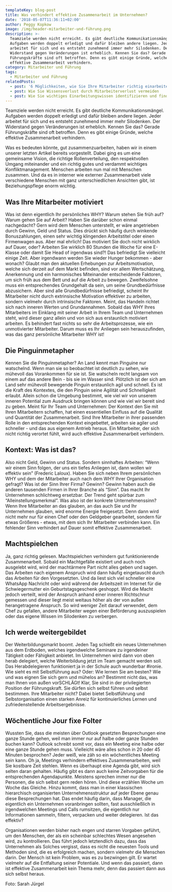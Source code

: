 ```yaml
---
templateKey: blog-post
title: Was verhindert effektive Zusammenarbeit im Unternehmen?
date: '2018-05-07T11:36:11+02:00'
author: Peggy Kopkow
image: /img/header-mitarbeiter-und-führung.png
description: >-
  Teamziele werden nicht erreicht. Es gibt deutliche Kommunikationsmängel.
  Aufgaben werden doppelt erledigt und dafür bleiben andere liegen. Jeder
  arbeitet für sich und es entsteht zunehmend immer mehr Silodenken. Der
  Widerstand gegen Veränderungen ist erheblich. Kennen Sie das? Gerade
  Führungskräfte sind oft betroffen. Denn es gibt einige Gründe, welche
  effektive Zusammenarbeit verhindern.
category: Mitarbeiter und Führung
tags:
  - Mitarbeiter und Führung
relatedPosts:
  - post: '6 Möglichkeiten, wie Sie Ihre Mitarbeiter richtig einarbeiten'
  - post: Wie Sie Wissensverlust durch Mitarbeiterverlust vermeiden
  - post: Wie Sie wichtiges Einarbeitungswissen identifizieren und finden
---
```

Teamziele werden nicht erreicht. Es gibt deutliche Kommunikationsmängel. Aufgaben werden doppelt erledigt und dafür bleiben andere liegen. Jeder arbeitet für sich und es entsteht zunehmend immer mehr Silodenken. Der Widerstand gegen Veränderungen ist erheblich. Kennen Sie das? Gerade Führungskräfte sind oft betroffen. Denn es gibt einige Gründe, welche effektive Zusammenarbeit verhindern.

Was es bedeuten könnte, gut zusammenzuarbeiten, haben wir in einem unserer letzten Artikel bereits vorgestellt. Dabei ging es um eine gemeinsame Vision, die richtige Rollenverteilung, den respektvollen Umgang miteinander und ein richtig gutes und verdammt wichtiges Konfliktmanagement. Menschen arbeiten nun mal mit Menschen zusammen. Und da es in interner wie externer Zusammenarbeit viele verschiedene Menschen  mit ganz unterschiedlichen Ansichten gibt, ist Beziehungspflege enorm wichtig. 

## Was Ihre Mitarbeiter motiviert

Was ist denn eigentlich Ihr persönliches WHY? Warum stehen Sie früh auf? Warum gehen Sie auf Arbeit? Haben Sie darüber schon einmal nachgedacht? Gern wird dem Menschen unterstellt, er wäre angetrieben durch Gewinn, Geld und Status. Dies drückt sich häufig durch winkende Bonuszahlungen, einen sehr wichtig klingenden Arbeitstitel oder einen Firmenwagen aus. Aber mal ehrlich! Das motiviert Sie doch nicht wirklich auf Dauer, oder? Arbeiten Sie wirklich 80 Stunden die Woche für eine E-Klasse oder damit Sie Head of irgendwas sind?! Das befriedigt Sie vielleicht einige Zeit. Aber irgendwann werden Sie wieder Hunger bekommen - aber wonach? Glaubt man den aktuellen Erhebungen zur Arbeitsmotivation, welche sich derzeit auf dem Markt befinden, sind vor allem Wertschätzung, Anerkennung und ein harmonisches Miteinander entscheidende Faktoren, um sich früh aus dem Bett und auf die Arbeit zu bewegen. Zweifelsohne muss ein entsprechendes Grundgehalt da sein, um seine Grundbedürfnisse abzusichern. Aber sind alle Grundbedürfnisse befriedigt, scheint Ihr Mitarbeiter nicht durch extrinsische Motivation effektiver zu arbeiten, sondern vielmehr durch intrinsische Faktoren. Meint, das Handeln richtet sich nach inneren Werten und Grundannahmen. Sobald das WHY Ihres Mitarbeiters im Einklang mit seiner Arbeit in Ihrem Team und Unternehmen steht, wird dieser ganz allein und von sich aus erstaunlich motiviert arbeiten. Es behindert fast nichts so sehr die Arbeitsprozesse, wie ein unmotivierter Mitarbeiter. Darum muss es Ihr Anliegen sein herauszufinden, was das ganz persönliche Mitarbeiter WHY ist!

## Die Pinguinmetapher

Kennen Sie die Pinguinmetapher? An Land kennt man Pinguine nur watschelnd. Wenn man sie so beobachtet ist deutlich zu sehen, wie mühevoll das Vorankommen für sie ist. Sie watscheln recht langsam von einem auf das andere Bein - bis sie im Wasser sind. Plötzlich ist der sich am Land sehr mühevoll bewegende Pinguin erstaunlich agil und schnell. Es ist die Kraft des Kontextes, die den Pinguin seine Agilität und Schnelligkeit erlaubt. Allein schon die Umgebung bestimmt, wie viel wir von unserem inneren Potential zum Ausdruck bringen können und wie viel wir bereit sind zu geben. Meint für Ihr Team und Unternehmen: Der Kontext den Sie mit Ihren Mitarbeitern schaffen, hat einen essentiellen Einfluss auf die Qualität und Quantität der Zusammenarbeit. Sind Ihre  Mitarbeiter in ihrer passenden Rolle in den entsprechenden Kontext eingebettet, arbeiten sie  agiler und schneller - und das aus eigenem Antrieb heraus. Ein Mitarbeiter, der sich nicht richtig verortet fühlt, wird auch effektive Zusammenarbeit verhindern.

## Kontext: Was ist das?

Also nicht Geld, Gewinn und Status. Sondern sinnhaftes Arbeiten: “Wenn wir einem Sinn folgen, der uns ein tiefes Anliegen ist, dann wollen wir effektiv sein” (Frederic Laloux). Haben Sie sich neben Ihrem persönlichen WHY und dem der Mitarbeiter auch nach dem WHY Ihrer  Organisation gefragt? Was ist der Sinn Ihrer Firma? Gewinn?  Gewinn haben auch die anderen tausenden Firmen in Ihrer Branche als “Sinn”. Das macht Ihr Unternehmen schlichtweg ersetzbar. Der Trend geht spürbar zum “Alleinstellungsmerkmal”. Was also ist der konkrete Unternehmenssinn?  Wenn Ihre Mitarbeiter an das glauben, an das auch Sie und Ihr Unternehmen glauben, wird enorme Energie freigesetzt. Denn dann wird nicht mehr nur für einen Chef oder den Geldgeber gearbeitet, sondern für etwas Größeres - etwas, mit dem sich Ihr Mitarbeiter verbinden kann. Ein fehlender Sinn verhindert auf Dauer somit effektive Zusammenarbeit.

## Machtspielchen

Ja, ganz richtig gelesen. Machtspielchen verhindern gut funktionierende Zusammenarbeit. Sobald ein Machtgefälle existiert und auch noch ausgelebt wird, wird der machtärmere Part nicht alles geben und sagen. Das Arbeiten nach eigenem Anspruch wird dann häufig eingetauscht durch das Arbeiten für den Vorgesetzten. Und da liest sich viel schneller eine WhatsApp Nachricht oder wird während der Arbeitszeit im Internet für die Schwiegermutter ein Geburtstagsgeschenk geshoppt. Wird die Macht jedoch verteilt, wird der Anspruch anhand einer inneren Richtschnur gemessen und dieser liegt meist weitaus höher als der von außen herangetragene Anspruch. So wird weniger Zeit darauf verwendet, dem Chef zu gefallen, andere Mitarbeiter wegen einer Beförderung auszuspielen oder das eigene Wissen im Silodenken zu verbergen.

## Ich werde weitergebildet

Der Weiterbildungsmarkt boomt. Jeden Tag schießt ein neues Unternehmen aus dem Erdboden, welches irgendwelche Seminare zu irgendeiner Tätigkeit oder Fähigkeit anbietet. Im Unternehmen wird dann von oben herab delegiert, welche Weiterbildung  jetzt im Team gemacht werden soll. Das Herabdelegieren funktioniert ja in der Schule auch wunderbar #ironie. Wie sieht es mit Selbstführung aus? Oder: Wie lernen Sie am besten? Wie und was eignen Sie sich gern und mühelos an? Bestimmt nicht das, was man Ihnen von außen vorSCHLÄGt! Klar, Sie sind in der privilegierten Position der Führungskraft. Sie dürfen sich selbst führen und selbst bestimmen. Ihre Mitarbeiter nicht? Dabei bietet Selbstführung und Selbstorganisation einen starken Anreiz für kontinuierliches Lernen und zufriedenstellende Arbeitsergebnisse. 

## Wöchentliche Jour fixe Folter

Wussten Sie, dass die meisten über Outlook gesetzten Besprechungen eine ganze Stunde gehen, weil man immer nur auf halbe oder ganze Stunden buchen kann? Outlook schreibt somit vor, dass ein Meeting eine halbe oder eine ganze Stunde gehen muss. Vielleicht wäre alles schon in 20 oder  45 Minuten besprochen? Jeder weiß, wie zäh so ein wöchentliches Meeting sein kann. Oh ja, Meetings verhindern effektives Zusammenarbeiten, weil Sie kostbare Zeit stehlen.  Wenn es überhaupt eine Agenda gibt, wird sich selten daran gehalten. Häufig gibt es dann auch keine Zeitvorgaben für die entsprechenden Agendapunkte. Meistens sprechen immer nur die Personen, die sich selbst gern reden hören. Und diese erzählen Woche um Woche das Gleiche. Hinzu kommt, dass man in einer klassischen hierarchisch organisierten Unternehmensstruktur auf jeder Ebene genau diese Besprechungen hat. Das endet häufig darin, dass Manager, die eigentlich ein Unternehmen voranbringen sollten, fast ausschließlich in irgendwelchen Meetings und Calls rumsitzen, die eigentlich nur Informationen sammeln, filtern, verpacken und weiter delegieren. Ist das effektiv?

Organisationen werden bisher nach engen und starren Vorgaben geführt, um den Menschen, der als ein scheinbar schlechtes Wesen angesehen wird, zu kontrollieren. Das führt jedoch letztendlich dazu, dass das Unternehmen als Solches vergisst, dass es nicht die neuesten Tools und Methoden sind, die es erfolgreich machen, sondern vielmehr die Menschen darin. Der Mensch ist kein Problem, was es zu bezwingen gilt. Er wartet vielmehr auf die Entfaltung seiner Potentiale. Und wenn das passiert, dann ist effektive Zusammenarbeit kein Thema mehr, denn das passiert dann aus sich selbst heraus.

Foto: Sarah Jürgel
